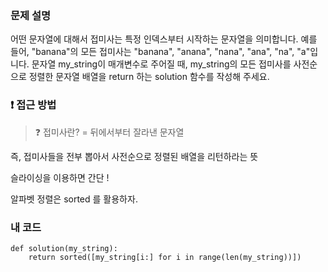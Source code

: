 <p><img alt="" src="https://velog.velcdn.com/images/tjeudeud/post/3ff4da4b-8534-40e8-9f97-deb790e66aea/image.png" /></p>
<h3 id="문제-설명">문제 설명</h3>
<p>어떤 문자열에 대해서 접미사는 특정 인덱스부터 시작하는 문자열을 의미합니다. 예를 들어, &quot;banana&quot;의 모든 접미사는 &quot;banana&quot;, &quot;anana&quot;, &quot;nana&quot;, &quot;ana&quot;, &quot;na&quot;, &quot;a&quot;입니다.
문자열 my_string이 매개변수로 주어질 때, my_string의 모든 접미사를 사전순으로 정렬한 문자열 배열을 return 하는 solution 함수를 작성해 주세요.</p>
<h3 id="❗️-접근-방법">❗️ 접근 방법</h3>
<blockquote>
<p>❓ 접미사란?
= 뒤에서부터 잘라낸 문자열</p>
</blockquote>
<p>즉, 접미사들을 전부 뽑아서
사전순으로 정렬된 배열을 리턴하라는 뜻</p>
<p>슬라이싱을 이용하면 간단 !</p>
<p>알파벳 정렬은 sorted 를 활용하자.</p>
<h3 id="내-코드">내 코드</h3>
<pre><code>def solution(my_string):
    return sorted([my_string[i:] for i in range(len(my_string))])
</code></pre>
